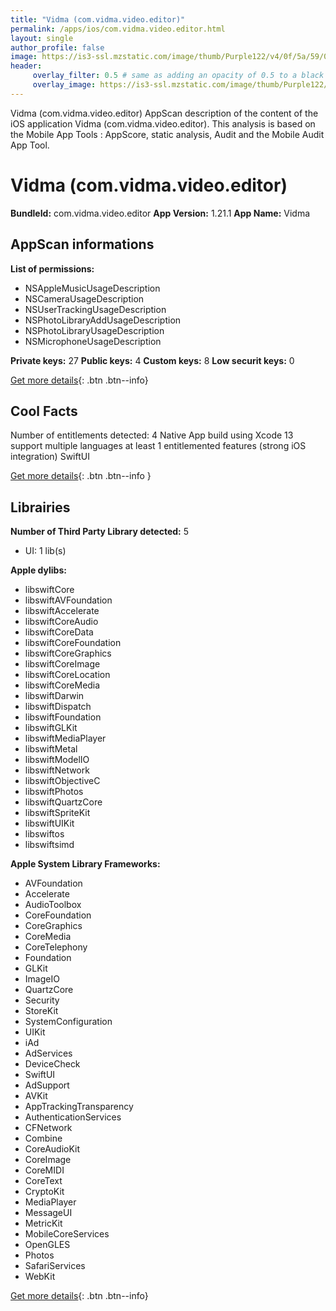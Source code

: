 ```yaml
---
title: "Vidma (com.vidma.video.editor)"
permalink: /apps/ios/com.vidma.video.editor.html
layout: single
author_profile: false
image: https://is3-ssl.mzstatic.com/image/thumb/Purple122/v4/0f/5a/59/0f5a5991-158e-ac28-c809-8c4a51a914a4/AppIcon-0-0-1x_U007emarketing-0-0-0-5-0-0-sRGB-0-0-0-GLES2_U002c0-512MB-85-220-0-0.png/512x512bb.jpg
header: 
     overlay_filter: 0.5 # same as adding an opacity of 0.5 to a black background
     overlay_image: https://is3-ssl.mzstatic.com/image/thumb/Purple122/v4/0f/5a/59/0f5a5991-158e-ac28-c809-8c4a51a914a4/AppIcon-0-0-1x_U007emarketing-0-0-0-5-0-0-sRGB-0-0-0-GLES2_U002c0-512MB-85-220-0-0.png/512x512bb.jpg
---
```

Vidma (com.vidma.video.editor) AppScan description of the content of the iOS application Vidma (com.vidma.video.editor). This analysis is based on the Mobile App Tools : AppScore, static analysis, Audit and the Mobile Audit App Tool.

# Vidma (com.vidma.video.editor)

**BundleId:** com.vidma.video.editor
**App Version:** 1.21.1
**App Name:** Vidma


## AppScan informations 

**List of permissions:** 
- NSAppleMusicUsageDescription
- NSCameraUsageDescription
- NSUserTrackingUsageDescription
- NSPhotoLibraryAddUsageDescription
- NSPhotoLibraryUsageDescription
- NSMicrophoneUsageDescription
  
  
**Private keys:** 27
**Public keys:** 4
**Custom keys:** 8
**Low securit keys:** 0
  
[Get more details](/pricing.html){: .btn .btn--info}

## Cool Facts

Number of entitlements detected: 4
Native App
build using Xcode 13
support multiple languages
at least 1 entitlemented features (strong iOS integration)
SwiftUI
  
[Get more details](/pricing.html){: .btn .btn--info }

## Librairies 
**Number of Third Party Library detected:** 5
- UI: 1 lib(s)


**Apple dylibs:**
- libswiftCore
- libswiftAVFoundation
- libswiftAccelerate
- libswiftCoreAudio
- libswiftCoreData
- libswiftCoreFoundation
- libswiftCoreGraphics
- libswiftCoreImage
- libswiftCoreLocation
- libswiftCoreMedia
- libswiftDarwin
- libswiftDispatch
- libswiftFoundation
- libswiftGLKit
- libswiftMediaPlayer
- libswiftMetal
- libswiftModelIO
- libswiftNetwork
- libswiftObjectiveC
- libswiftPhotos
- libswiftQuartzCore
- libswiftSpriteKit
- libswiftUIKit
- libswiftos
- libswiftsimd


**Apple System Library Frameworks:**
- AVFoundation
- Accelerate
- AudioToolbox
- CoreFoundation
- CoreGraphics
- CoreMedia
- CoreTelephony
- Foundation
- GLKit
- ImageIO
- QuartzCore
- Security
- StoreKit
- SystemConfiguration
- UIKit
- iAd
- AdServices
- DeviceCheck
- SwiftUI
- AdSupport
- AVKit
- AppTrackingTransparency
- AuthenticationServices
- CFNetwork
- Combine
- CoreAudioKit
- CoreImage
- CoreMIDI
- CoreText
- CryptoKit
- MediaPlayer
- MessageUI
- MetricKit
- MobileCoreServices
- OpenGLES
- Photos
- SafariServices
- WebKit


  
[Get more details](/pricing.html){: .btn .btn--info}

